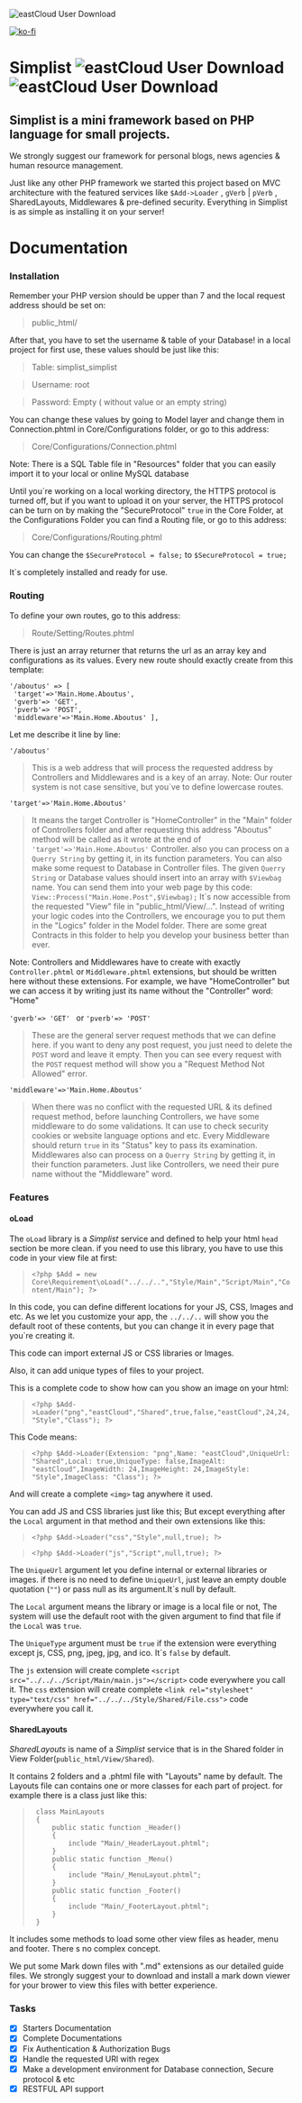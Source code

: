 ![eastCloud User Download](https://eastcloud.ir/Content/Main/Simplist_Version3.jpg)

[![ko-fi](https://www.ko-fi.com/img/donate_sm.png)](https://ko-fi.com/U7U6N2NR)

# Simplist  ![eastCloud User Download](http://eastcloud.ir/Content/Shared/Official-Badges.png) ![eastCloud User Download](http://eastcloud.ir/Content/Shared/Users-Badges.png)


## Simplist is a mini framework based on PHP language for small projects.
We strongly suggest our framework for personal blogs, news agencies & human resource management.




Just like any other PHP framework we started this project based on MVC architecture with the featured services like `$Add->Loader` , `gVerb` | `pVerb` , SharedLayouts, Middlewares & pre-defined security.
Everything in Simplist is as simple as installing it on your server!

# Documentation

### Installation

Remember your PHP version should be upper than 7 and the local request address should be set on:
>public_html/

After that, you have to set the username & table of your Database!
in a local project for first use, these values should be just like this: 
>Table: simplist_simplist

>Username: root

>Password: Empty ( without value or an empty string)

You can change these values by going to Model layer and change them in Connection.phtml in Core/Configurations folder, or go to this address:

>Core/Configurations/Connection.phtml

Note: There is a SQL Table file in "Resources" folder that you can easily import it to your local or online MySQL database


Until you\`re working on a local working directory, the HTTPS protocol is turned off, but if you want to upload it on your server, the HTTPS protocol can be turn on by making the "SecureProtocol" `true` in the Core Folder, at the Configurations Folder you can find a Routing file, or go to this address:
>Core/Configurations/Routing.phtml

You can change the `$SecureProtocol = false;` to `$SecureProtocol = true;`

It\`s completely installed and ready for use.

### Routing

To define your own routes, go to this address:
>Route/Setting/Routes.phtml

There is just an array returner that returns the url as an array key and configurations as its values.
Every new route should exactly create from this template:
```
'/aboutus' => [
 'target'=>'Main.Home.Aboutus',
 'gverb'=> 'GET',
 'pverb'=> 'POST',
 'middleware'=>'Main.Home.Aboutus' ],
```
Let me describe it line by line:


`'/aboutus' ` 
>This is a web address that will process the requested address by Controllers and Middlewares and is a key of an array.
Note: Our router system is not case sensitive, but you`ve to define lowercase routes.

`'target'=>'Main.Home.Aboutus'`
>It means the target Controller is "HomeController" in the "Main" folder of Controllers folder and after requesting this address "Aboutus" method will be called as it wrote at the end of `'target'=>'Main.Home.Aboutus'`
Controller. also you can process on a `Querry String` by getting it, in its function parameters.
You can also make some request to Database in Controller files.
The given `Querry String` or Database values should insert into an array with `$Viewbag` name.
You can send them into your web page by this code:
`View::Process("Main.Home.Post",$Viewbag);`
It\`s now accessible from the requested "View" file in "public_html/View/...".
Instead of writing your logic codes into the Controllers, we encourage you to put them in the "Logics" folder in the Model folder.
There are some great Contracts in this folder to help you develop your business better than ever.

Note: Controllers and Middlewares have to create with exactly `Controller.phtml` or `Middleware.phtml` extensions, but should be written here without these extensions.
For example, we have "HomeController" but we can access it by writing just its name without the "Controller" word: "Home"


`'gverb'=> 'GET' `  or `'pverb'=> 'POST' `
>These are the general server request methods that we can define here.
if you want to deny any post request, you just need to delete the `POST` word and leave it empty.
Then you can see every request with the `POST` request method will show you a "Request Method Not Allowed" error.


`'middleware'=>'Main.Home.Aboutus'`
>When there was no conflict with the requested URL & its defined request method, before launching Controllers, we have some middleware to do some validations.
It can use to check security cookies or website language options and etc.
Every Middleware should return `true` in its "Status" key to pass its examination.
Middlewares also can process on a `Querry String` by getting it, in their function parameters.
Just like Controllers, we need their pure name without the "Middleware" word.

### Features

#### oLoad


The `oLoad` library is a *Simplist* service and defined to help your html `head` section be more clean.
if you need to use this library, you have to use this code in your view file at first:

>`<?php $Add = new Core\Requirement\oLoad("../../..","Style/Main","Script/Main","Content/Main"); ?>
`

In this code, you can define different locations for your JS, CSS, Images and etc.
As we let you customize your app, the `../../..` will show you the default root of these contents, but you can change it in every page that you`re creating it.

This code can import external JS or CSS libraries or Images.

Also, it can add unique types of files to your project.

This is a complete code to show how can you show an image on your html:

>`<?php $Add->Loader("png","eastCloud","Shared",true,false,"eastCloud",24,24,"Style","Class"); ?>`

This Code means:

>`<?php $Add->Loader(Extension: "png",Name: "eastCloud",UniqueUrl: "Shared",Local: true,UniqueType: false,ImageAlt: "eastCloud",ImageWidth: 24,ImageHeight: 24,ImageStyle: "Style",ImageClass: "Class"); ?>`

And will create a complete `<img>` tag anywhere it used.

You can add JS and CSS libraries just like this; But except everything after the `Local` argument in that method and their own extensions like this:

>`<?php $Add->Loader("css","Style",null,true); ?>`

>`<?php $Add->Loader("js","Script",null,true); ?>`

The `UniqueUrl` argument let you define internal or external libraries or images. if there is no need to define `UniqueUrl`, just leave an empty double quotation (`""`) or pass null as its argument.It\`s null by default.

The `Local` argument means the library or image is a local file or not, The system will use the default root with the given argument to find that file if the `Local` was `true`.

The `UniqueType` argument must be `true` if the extension were everything except js, CSS, png, jpeg, jpg, and ico. It\`s `false` by default.

The `js` extension will create complete `<script src="../../../Script/Main/main.js"></script>` code everywhere you call it.
The `css` extension will create complete `<link rel="stylesheet" type="text/css" href="../../../Style/Shared/File.css">` code everywhere you call it.

#### SharedLayouts


*SharedLayouts* is name of a *Simplist* service that is in the Shared folder in View Folder(`public_html/View/Shared`).

It contains 2 folders and a .phtml file with "Layouts" name by default.
The Layouts file can contains one or more classes for each part of project. for example there is a class just like this:


>```
>  class MainLayouts
>  {
>      public static function _Header()
>      {
>          include "Main/_HeaderLayout.phtml";
>      }
>      public static function _Menu()
>      {
>          include "Main/_MenuLayout.phtml";
>      }
>      public static function _Footer()
>      {
>          include "Main/_FooterLayout.phtml";
>      }
>  }
>```


It includes some methods to load some other view files as header, menu and footer.
There s no complex concept.

We put some Mark down files with ".md" extensions as our detailed guide files.
We strongly suggest your to download and install a mark down viewer for your brower to view this files with better experience.
### Tasks


- [x] Starters Documentation
- [x] Complete Documentations
- [x] Fix Authentication & Authorization Bugs
- [x] Handle the requested URl with regex
- [x] Make a development environment for Database connection, Secure protocol & etc
- [x] RESTFUL API support